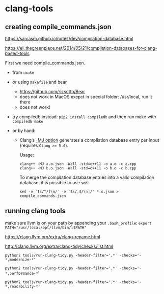 # clang-tools

## creating compile_commands.json

https://sarcasm.github.io/notes/dev/compilation-database.html

https://eli.thegreenplace.net/2014/05/21/compilation-databases-for-clang-based-tools

First we need compile_commands.json. 

- from `cmake`

- or using `makefile` and bear

  - https://github.com/rizsotto/Bear
  - does not work in MacOS exepct in special folder: /usr/local, run it there 
  - does not work!

- try compiledb instead: `pip2 install compiledb` and then run make with `compiledb make`

- or by hand:

  - Clang’s [-MJ option](https://clang.llvm.org/docs/ClangCommandLineReference.html#cmdoption-clang-mj) generates a compilation database entry per input (requires `Clang >= 5.0`).

    Usage:

    ```
    clang++ -MJ a.o.json -Wall -std=c++11 -o a.o -c a.cpp
    clang++ -MJ b.o.json -Wall -std=c++11 -o b.o -c b.cpp
    ```

    To merge the compilation database entries into a valid compilation database, it is possible to use `sed`:

    ```
    sed -e '1s/^/[\n/' -e '$s/,$/\n]/' *.o.json > compile_commands.json
    ```

## running clang tools

make sure llvm is on your path by appending your `.bash_profile`: `export PATH="/usr/local/opt/llvm/bin/:$PATH"`


https://clang.llvm.org/extra/clang-rename.html

http://clang.llvm.org/extra/clang-tidy/checks/list.html

`python2 tools/run-clang-tidy.py -header-filter='.*' -checks='-*,modernize-*'`

`python2 tools/run-clang-tidy.py -header-filter='.*' -checks='-*,performance-*`'

`python2 tools/run-clang-tidy.py -header-filter='.*' -checks='-*,readability-*'`



